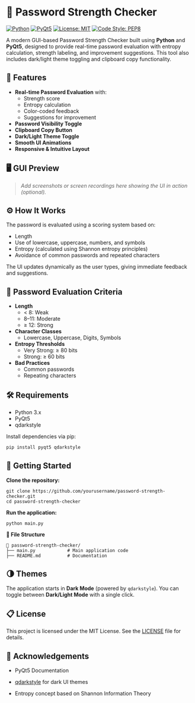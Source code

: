 
# 🔐 Password Strength Checker

[![Python](https://img.shields.io/badge/Python-3.8%2B-blue.svg)](https://www.python.org/)
[![PyQt5](https://img.shields.io/badge/Framework-PyQt5-green.svg)](https://pypi.org/project/PyQt5/)
[![License: MIT](https://img.shields.io/badge/License-MIT-yellow.svg)](https://opensource.org/licenses/MIT)
[![Code Style: PEP8](https://img.shields.io/badge/code%20style-PEP8-blue)](https://www.python.org/dev/peps/pep-0008/)


A modern GUI-based Password Strength Checker built using **Python** and **PyQt5**, designed to provide real-time password evaluation with entropy calculation, strength labeling, and improvement suggestions. This tool also includes dark/light theme toggling and clipboard copy functionality.

## 📌 Features

- **Real-time Password Evaluation** with:
  - Strength score
  - Entropy calculation
  - Color-coded feedback
  - Suggestions for improvement
- **Password Visibility Toggle**
- **Clipboard Copy Button**
- **Dark/Light Theme Toggle**
- **Smooth UI Animations**
- **Responsive & Intuitive Layout**

## 🖥️ GUI Preview

> _Add screenshots or screen recordings here showing the UI in action (optional)._

## ⚙️ How It Works

The password is evaluated using a scoring system based on:
- Length
- Use of lowercase, uppercase, numbers, and symbols
- Entropy (calculated using Shannon entropy principles)
- Avoidance of common passwords and repeated characters

The UI updates dynamically as the user types, giving immediate feedback and suggestions.

## 🧮 Password Evaluation Criteria

- **Length**
  - < 8: Weak
  - 8–11: Moderate
  - ≥ 12: Strong
- **Character Classes**
  - Lowercase, Uppercase, Digits, Symbols
- **Entropy Thresholds**
  - Very Strong: ≥ 80 bits
  - Strong: ≥ 60 bits
- **Bad Practices**
  - Common passwords
  - Repeating characters

## 🛠️ Requirements

- Python 3.x 
- PyQt5
- qdarkstyle

Install dependencies via pip:

```bash
pip install pyqt5 qdarkstyle
```

## 🚀 Getting Started

**Clone the repository:**
```
git clone https://github.com/yourusername/password-strength-checker.git
cd password-strength-checker
```

**Run the application:**
```
python main.py
```

**🧩 File Structure**
```
📁 password-strength-checker/
├── main.py            # Main application code
├── README.md          # Documentation
```
## 🌗 Themes

The application starts in **Dark Mode** (powered by `qdarkstyle`). You can toggle between **Dark/Light Mode** with a single click.

## 📋 License

This project is licensed under the MIT License. See the [LICENSE](https://github.com/MuzakirLone/Brainwave_Matrix_Intern/blob/main/Password%20Strength%20Checkerr/LICENSE) file for details.

## 🙌 Acknowledgements

-   PyQt5 Documentation
    
-   [qdarkstyle](https://github.com/ColinDuquesnoy/QDarkStyleSheet) for dark UI themes
    
-   Entropy concept based on Shannon Information Theory
